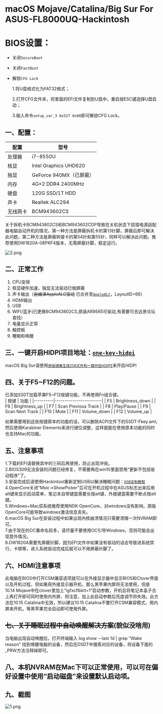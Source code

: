 # macOS Mojave/Catalina/Big Sur For ASUS-FL8000UQ-Hackintosh

# BIOS设置：

- 关闭`SecureBoot`

- 关闭`FastBoot`

- 解锁`CFG Lock`

  1.将U盘格式化为FAT32格式；

  2.打开CFG文件夹，将里面的EFI文件复制到U盘中，重启按ESC键选择U盘启动；

  3.输入命令`setup_var_3 0x527 0x00`即可解锁CFG Lock。

## 一、配置：

|    配置       |        型号                 |
|--------------|-----------------------------|
|    处理器     |          i7-8550U           |
|     核显      |    Intel Graphics UHD620    |
|     独显      |    GeForce 940MX（已屏蔽）    |
|     内存      |     4G×2 DDR4 2400MHz       |
|     硬盘      |       120G SSD/1T HDD       |
|     声卡      |       Realtek ALC294        |
|   无线网卡     |        BCM943602CS      |

关于拆机卡BCM943602CS和BCM943602CDP导致在关机状态下拔插电源适配器电脑自动开机的情况，第一种方法是屏蔽拆机卡的第13针脚，屏蔽后即可解决此问题，第二种方法是屏蔽转接卡的第54针和第55针，同样可以解决此问题。推荐使用DW1820A-08PKF4版本，无需屏蔽针脚，稳定运行。

![2.png](https://github.com/KKKIIINNN/ASUS-FL8000UQ-Hackintosh/blob/master/screenshot/2.png)

## 二、正常工作
1. CPU变频
2. 核显硬件加速，独显无法驱动已做屏蔽
3. 声卡输出（~~自编译AppleALC驱动~~  已合并至[`AppleALC`](https://github.com/acidanthera/AppleALC)，LayoutID=66）
4. HDMI输出
5. USB
6. WIFI/蓝牙(已更换BCM943602CS,原装AR9565可驱动,有需要可去远景论坛查找）
7. 电量显示正常
8. 触控板
9. 睡眠和唤醒
## 三、一键开启HIDPI项目地址：[`one-key-hidpi`](https://github.com/xzhih/one-key-hidpi)
macOS Big Sur请使用[`原版镜像生成ISO文件和一键开启HIDPI`](http://bbs.pcbeta.com/forum.php?mod=viewthread&tid=1862620&highlight=HIDPI)来开启HIDPI
## 四、关于F5~F12的问题。
已添加SSDT加载苹果F5~F12按键功能，不再使用Fn组合键。  
|    按键   |        功能            |
|----------|------------------------|
|   F5     |    Brightness_down     |
|   F6     |    Brightness_up       |
|   F7     |    Scan Previous Track |
|   F8     |    Play/Pause          |
|   F9     |    Scan Next Track     |
|   F10    |    Mute                |
|   F11    |    Volume_down         |
|   F12    |    Volume_up           |


如果需要用到这些按键原本的功能的话，可以删除ACPI文件下的SSDT-Fkey.aml,然后使用Karabiner Elements来进行键位调整，这样就能在使用原本功能的同时也支持Mac的功能。
## 五、注意事项
1.下载的EFI请替换其中的三码后再使用，防止出现冲突。  
2.BIOS309无法安装的问题已经修复，不需要再在win10里面禁用“更新不包括驱动程序”了。  
3.安装完成后请使用Hackintool重新定制USB以解决睡眠问题：[`USB定制教程`](https://blog.daliansky.net/Intel-FB-Patcher-USB-Custom-Video.html)   
4.OpenCore关闭"Msic->ShowPicker"后可在开机过程中在ASUS标志出来后用alt键来显示启动菜单，笔记本自带键盘需要长按alt键，外接键盘需要不断点按alt键。  
5.Windows+Mac双系统推荐使用NDK-OpenCore，对windows没有影响。原版OpenCore可能导致windows激活信息丢失。  
6.macOS Big Sur在安装过程中如果出现内核崩溃情况只需要清理一次NVRAM即可。  
7.由于现在的OC重命名较多，请尽量不要使用OC引导Windows，否则可能会出现意外情况。  
8.DW1820A需要先屏蔽针脚，因为EFI文件中如果没有驱动的话会导致进系统禁行，卡顿等，进入系统驱动完成后就可以不用屏蔽针脚了。

## 六、HDMI注意事项
此电脑在BIOS中打开CSM兼容选项就可以在外接显示器中显示BIOS和Clover界面以及开机过程，但如果用外接显示器开机，那么黑苹果内屏将无法使用，但是10.14 Mojave中在clover里加上“igfxcflbklt=1”启动参数，开机后将笔记本盖子合上再打开即可同时使用内外屏，但注意，加上此启动参数后亮度调节将失效。此方法在10.15 Catalina中无效，所以建议10.15 Catalina不要打开CSM兼容模式，用内屏来开机，等黑苹果完全启动即可使用外屏。
## ~~七、关于睡眠过程中自动唤醒解决方案~~(貌似没啥用)
当电脑出现自动唤醒后，打开终端输入 log show --last 1d | grep "Wake reason" 找到唤醒电脑的设备，然后在DSDT中搜索对应的设备，将设备下面的_PRW方法注释掉即可。
## 八、本机NVRAM在Mac下可以正常使用，可以可在偏好设置中使用“启动磁盘”来设置默认启动项。
## 九、截图
![1.png](https://github.com/KKKIIINNN/ASUS-FL8000UQ-Hackintosh/blob/master/screenshot/1.png)  

